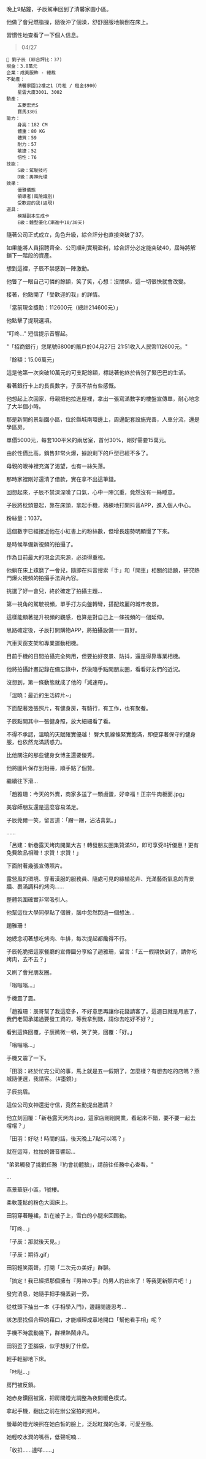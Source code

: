 晚上9點鐘，子辰駕車回到了清馨家園小區。

他做了會兒燃脂操，隨後沖了個澡，舒舒服服地躺倒在床上。

習慣性地查看了一下個人信息。

> 04/27  
```
📰 劉子辰 (綜合評比：37)  
現金：3.8萬元  
企業：成美服飾 - 總裁  
不動產：  
    清馨家園12樓之1（月租 / 租金$900）  
    星雲大廈3001、3002  
動產：  
    五菱宏光S  
    寶馬330i  
能力：  
    身高：182 CM  
    體重：80 KG  
    體質：59  
    耐力：57  
    敏捷：52  
    悟性：76  
技能：  
    S級：駕駛技巧  
    D級：男神光環  
效果：  
    優雅儀態  
    領導者(風險識別)  
    受歡迎的我(返現)  
道具：
    模擬副本生成卡
    E級：體型優化(漸進中10/30天)  
```

隨著公司正式成立，角色升級，綜合評分也直接突破了37。

如果能將人員招聘齊全、公司順利實現盈利，綜合評分必定能突破40，屆時將解鎖下一階段的資產。

想到這裡，子辰不禁感到一陣激動。

他瞥了一眼自己可憐的餘額，笑了笑，心想：沒關係，這一切很快就會改變。

接著，他點開了「受歡迎的我」的詳情。

「當前現金獎勳：112600元（總計214600元）」

他點擊了提現選項。

"叮咚..." 短信提示音響起。

"「招商銀行」您尾號6800的賬戶於04月27日 21:51收入人民幣112600元。"

「餘額：15.06萬元」

這是他第一次突破10萬元的可支配餘額，標誌著他終於告別了緊巴巴的生活。

看著銀行卡上的長長數字，子辰不禁有些感慨。

他想起上次回家，母親把他拉進屋裡，拿出一張寫滿數字的樓盤宣傳單，耐心地念了大半個小時。

那是新開的景新園小區，位於縣城南環邊上，周邊配套設施完善，人車分流，還是學區房。

單價5000元，每套100平米的兩居室，首付30%，剛好需要15萬元。

由於性價比高，銷售非常火爆，據說剩下的戶型已經不多了。

母親的眼神裡充滿了渴望，也有一絲失落。

那時家裡剛好還清了借款，實在拿不出這筆錢。

回想起來，子辰不禁深深嘆了口氣，心中一陣沉重，竟然沒有一絲睡意。

子辰將枕頭豎起，靠在床頭，拿起手機，熟練地打開抖音APP，進入個人中心。

粉絲量：1037。

這個數字已經接近他在小紅書上的粉絲數，但增長趨勢明顯慢了下來。

是時候準備新視頻的拍攝了。

作為目前最大的現金流來源，必須得重視。

他躺在床上琢磨了一會兒，隨即在抖音搜索「手」和「開車」相關的話題，研究熱門爆火視頻的拍攝手法與內容。

挑選了好一會兒，終於確定了拍攝主題...

第一視角的駕駛視頻，單手打方向盤轉彎，搭配炫麗的城市夜景。

這樣能顯著提升視頻的觀感，也算是對自己上一條視頻的一個延伸。

思路確定後，子辰打開購物APP，將拍攝設備一一買好。

汽車天窗支架和專業運動相機。

目前手機的日間拍攝完全夠用，但要拍好夜景、防抖，還是得靠專業相機。

他將拍攝計畫記錄在備忘錄中，然後隨手點開朋友圈，看看好友們的近況。

沒想到，第一條動態就成了他的「減速帶」。

「溫曉：最近的生活碎片~」

下面配著幾張照片，有健身房，有騎行，有工作，也有聚餐。

子辰點開其中一張健身照，放大細細看了看。

不得不承認，溫曉的天賦確實優越！
臀大肌線條緊實飽滿，即便穿著保守的健身服，也依然充滿誘惑力。

比他關注的那些健身女博主還要優秀。

他將圖片保存到相冊，順手點了個贊。

繼續往下滑...

「趙雅珊：今天的外賣，商家多送了一顆鹵蛋，好幸福！正宗牛肉板面.jpg」

美容師朋友還是這麼容易滿足。

子辰莞爾一笑，留言道：「蹭一蹭，沾沾喜氣。」

……

「呂建：新巷露天烤肉開業大吉！轉發朋友圈集贊滿50，即可享受8折優惠！更有免費飲品相贈！求贊！求贊！」

下面附著幾張宣傳照片。

露營風的環境、穿著漢服的服務員、隨處可見的綠植花卉、充滿藝術氣息的背景牆、裹滿調料的烤肉……

整體氛圍確實非常吸引人。

他幫這位大學同學點了個贊，腦中忽然閃過一個想法...

趙雅珊！

她總念叨著想吃烤肉、牛排，每次提起都饞得不行。

子辰乾脆把這家餐廳的宣傳圖分享給了趙雅珊，留言：「五一假期快到了，請你吃烤肉，去不去？」

又刷了會兒朋友圈。

「嗡嗡嗡...」

手機震了震。

「趙雅珊：辰哥幫了我這麼多，不好意思再讓你花錢請客了。這週日就是月底了，我們老闆承諾過要發工資的，等我拿到錢，請你去吃好不好？」

看到這條回覆，子辰微微一頓，笑了笑，回覆：「好。」

「嗡嗡嗡...」

手機又震了一下。

「田羽：終於忙完公司的事，馬上就是五一假期了，怎麼樣？有想去吃的店嗎？燕城隨便選，我請客。（#墨鏡）」

子辰挑眉。

這位公司女神還挺守信，竟然主動提出邀請？

他立刻回覆：「新巷露天烤肉.jpg，這家店剛剛開業，看起來不錯，要不要一起去嚐嚐？」

「田羽：好哒！時間的話，後天晚上7點可以嗎？」

就在這時，拉拉的聲音響起...

"弟弟觸發了挑戰任務『約會初體驗』，請前往任務中心查看。"

...

燕景華庭小區，1號樓。

柔軟蓬鬆的粉色大圓床上。

田羽穿著睡裙，趴在被子上，雪白的小腿來回踢動。

「叮咚...」

「子辰：那就後天見。」

「子辰：期待.gif」

田羽輕笑兩聲，打開「二次元の美好」群聊。

「搞定！我已經把那個擁有『男神の手』的男人約出來了！等我更新照片吧！」

發完消息，她隨手把手機丟到一旁。

從枕頭下抽出一本《手相學入門》，邊翻閱邊思考...

該怎麼找個合理的藉口，才能順理成章地開口「幫他看手相」呢？

手機不時震動幾下，群裡熱鬧非凡。

田羽歪了歪腦袋，似乎想到了什麼。

輕手輕腳地下床。

「咔哒...」

房門被反鎖。

她赤身鑽回被窩，把房間燈光調整為夜間暖色模式。

拿起手機，翻出之前在辦公室拍的照片。

螢幕的燈光映照在她白皙的臉上，泛起紅潤的色澤，可愛至極。

她輕咬水潤的嘴唇，低聲呢喃...

「收扣……達咩……」

